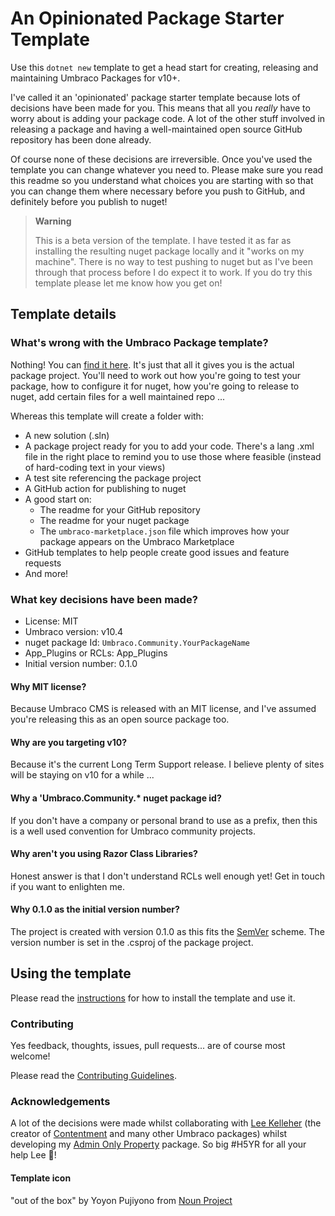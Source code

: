 # An Opinionated Package Starter Template

<!--
[![Downloads](https://img.shields.io/nuget/dt/Umbraco.Community.Templates.PackageStarter?color=cc9900)](https://www.nuget.org/packages/Umbraco.Community.Templates.PackageStarter/)
[![NuGet](https://img.shields.io/nuget/vpre/Umbraco.Community.Templates.PackageStarter?color=0273B3)](https://www.nuget.org/packages/Umbraco.Community.Templates.PackageStarter)
[![GitHub license](https://img.shields.io/github/license/LottePitcher/opinionated-package-starter?color=8AB803)](LICENSE)
-->

Use this `dotnet new` template to get a head start for creating, releasing and maintaining Umbraco Packages for v10+.

I've called it an 'opinionated' package starter template because lots of decisions have been made for you. This means that all you *really* have to worry about is adding your package code. A lot of the other stuff involved in releasing a package and having a well-maintained open source GitHub repository has been done already.

Of course none of these decisions are irreversible. Once you've used the template you can change whatever you need to. Please make sure you read this readme so you understand what choices you are starting with so that you can change them where necessary before you push to GitHub, and definitely before you publish to nuget!

> **Warning**  
> 
> This is a beta version of the template. I have tested it as far as installing the resulting nuget package locally and it "works on my machine". There is no way to test pushing to nuget but as I've been through that process before I do expect it to work. If you do try this template please let me know how you get on!

## Template details

### What's wrong with the Umbraco Package template?

Nothing! You can [find it here](https://docs.umbraco.com/umbraco-cms/extending/packages/creating-a-package#generate-an-empty-package-using-a-template). It's just that all it gives you is the actual package project. You'll need to work out how you're going to test your package, how to configure it for nuget, how you're going to release to nuget, add certain files for a well maintained repo ...

Whereas this template will create a folder with:

- A new solution (.sln)
- A package project ready for you to add your code. There's a lang .xml file in the right place to remind you to use those where feasible (instead of hard-coding text in your views)
- A test site referencing the package project
- A GitHub action for publishing to nuget
- A good start on:
   - The readme for your GitHub repository
   - The readme for your nuget package
   - The `umbraco-marketplace.json` file which improves how your package appears on the Umbraco Marketplace
- GitHub templates to help people create good issues and feature requests
- And more!

### What key decisions have been made?

- License: MIT
- Umbraco version: v10.4
- nuget package Id: `Umbraco.Community.YourPackageName`
- App_Plugins or RCLs: App_Plugins
- Initial version number: 0.1.0

#### Why MIT license?

Because Umbraco CMS is released with an MIT license, and I've assumed you're releasing this as an open source package too.

#### Why are you targeting v10?

Because it's the current Long Term Support release. I believe plenty of sites will be staying on v10 for a while ...

#### Why a 'Umbraco.Community.* nuget package id?

If you don't have a company or personal brand to use as a prefix, then this is a well used convention for Umbraco community projects.

#### Why aren't you using Razor Class Libraries?

Honest answer is that I don't understand RCLs well enough yet! Get in touch if you want to enlighten me.

#### Why 0.1.0 as the initial version number?

The project is created with version 0.1.0 as this fits the [SemVer](https://semver.org/) scheme. The version number is set in the .csproj of the package project.

## Using the template

Please read the [instructions](UsingTheTemplate.md) for how to install the template and use it.

### Contributing

Yes feedback, thoughts, issues, pull requests... are of course most welcome! 

Please read the [Contributing Guidelines](CONTRIBUTING.md).

### Acknowledgements

A lot of the decisions were made whilst collaborating with [Lee Kelleher](https://github.com/LeeKelleher) (the creator of [Contentment](https://github.com/leekelleher/umbraco-contentment) and many other Umbraco packages) whilst developing my [Admin Only Property](https://github.com/LottePitcher/umbraco-admin-only-property) package. So big #H5YR for all your help Lee 🙏!

#### Template icon

"out of the box" by Yoyon Pujiyono from <a href="https://thenounproject.com/browse/icons/term/out-of-the-box/" target="_blank" title="out of the box Icons">Noun Project</a>